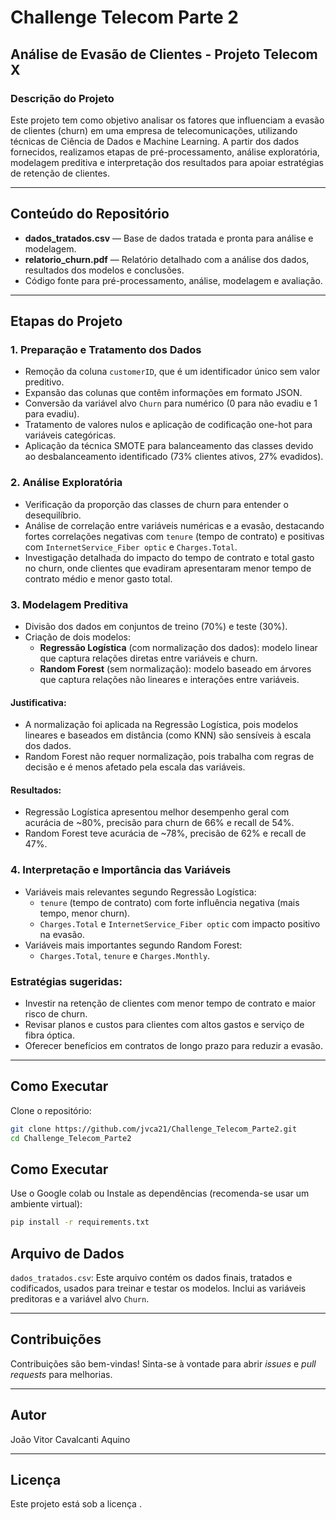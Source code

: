 # Challenge Telecom Parte 2

## Análise de Evasão de Clientes - Projeto Telecom X

### Descrição do Projeto

Este projeto tem como objetivo analisar os fatores que influenciam a evasão de clientes (churn) em uma empresa de telecomunicações, utilizando técnicas de Ciência de Dados e Machine Learning. A partir dos dados fornecidos, realizamos etapas de pré-processamento, análise exploratória, modelagem preditiva e interpretação dos resultados para apoiar estratégias de retenção de clientes.

---

## Conteúdo do Repositório

- **dados_tratados.csv** — Base de dados tratada e pronta para análise e modelagem.  
- **relatorio_churn.pdf** — Relatório detalhado com a análise dos dados, resultados dos modelos e conclusões.  
- Código fonte para pré-processamento, análise, modelagem e avaliação.

---

## Etapas do Projeto

### 1. Preparação e Tratamento dos Dados
- Remoção da coluna `customerID`, que é um identificador único sem valor preditivo.  
- Expansão das colunas que contêm informações em formato JSON.  
- Conversão da variável alvo `Churn` para numérico (0 para não evadiu e 1 para evadiu).  
- Tratamento de valores nulos e aplicação de codificação one-hot para variáveis categóricas.  
- Aplicação da técnica SMOTE para balanceamento das classes devido ao desbalanceamento identificado (73% clientes ativos, 27% evadidos).

### 2. Análise Exploratória
- Verificação da proporção das classes de churn para entender o desequilíbrio.  
- Análise de correlação entre variáveis numéricas e a evasão, destacando fortes correlações negativas com `tenure` (tempo de contrato) e positivas com `InternetService_Fiber optic` e `Charges.Total`.  
- Investigação detalhada do impacto do tempo de contrato e total gasto no churn, onde clientes que evadiram apresentaram menor tempo de contrato médio e menor gasto total.

### 3. Modelagem Preditiva
- Divisão dos dados em conjuntos de treino (70%) e teste (30%).  
- Criação de dois modelos:  
  - **Regressão Logística** (com normalização dos dados): modelo linear que captura relações diretas entre variáveis e churn.  
  - **Random Forest** (sem normalização): modelo baseado em árvores que captura relações não lineares e interações entre variáveis.

#### Justificativa:
- A normalização foi aplicada na Regressão Logística, pois modelos lineares e baseados em distância (como KNN) são sensíveis à escala dos dados.  
- Random Forest não requer normalização, pois trabalha com regras de decisão e é menos afetado pela escala das variáveis.

#### Resultados:
- Regressão Logística apresentou melhor desempenho geral com acurácia de ~80%, precisão para churn de 66% e recall de 54%.  
- Random Forest teve acurácia de ~78%, precisão de 62% e recall de 47%.

### 4. Interpretação e Importância das Variáveis
- Variáveis mais relevantes segundo Regressão Logística:  
  - `tenure` (tempo de contrato) com forte influência negativa (mais tempo, menor churn).  
  - `Charges.Total` e `InternetService_Fiber optic` com impacto positivo na evasão.  
- Variáveis mais importantes segundo Random Forest:  
  - `Charges.Total`, `tenure` e `Charges.Monthly`.

### Estratégias sugeridas:
- Investir na retenção de clientes com menor tempo de contrato e maior risco de churn.  
- Revisar planos e custos para clientes com altos gastos e serviço de fibra óptica.  
- Oferecer benefícios em contratos de longo prazo para reduzir a evasão.

---

## Como Executar

Clone o repositório:  
```bash
git clone https://github.com/jvca21/Challenge_Telecom_Parte2.git
cd Challenge_Telecom_Parte2
```
## Como Executar

Use o Google colab ou Instale as dependências (recomenda-se usar um ambiente virtual):

```bash
pip install -r requirements.txt
```


## Arquivo de Dados

`dados_tratados.csv`: Este arquivo contém os dados finais, tratados e codificados, usados para treinar e testar os modelos. Inclui as variáveis preditoras e a variável alvo `Churn`.

---

## Contribuições

Contribuições são bem-vindas! Sinta-se à vontade para abrir *issues* e *pull requests* para melhorias.

---

## Autor

João Vitor Cavalcanti Aquino

---

## Licença

Este projeto está sob a licença .
